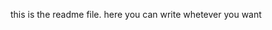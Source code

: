 this is the readme file. here you can write whetever you want


























































































































































 
